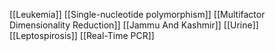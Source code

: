 [[Leukemia]]
[[Single-nucleotide polymorphism]]
[[Multifactor Dimensionality Reduction]]
[[Jammu And Kashmir]]
[[Urine]]
[[Leptospirosis]]
[[Real-Time PCR]]
